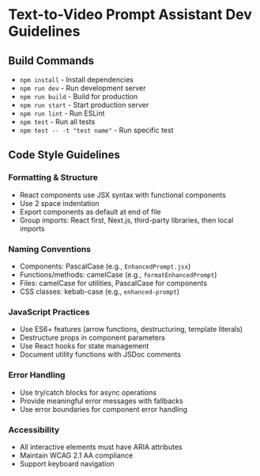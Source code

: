 # Text-to-Video Prompt Assistant Dev Guidelines

## Build Commands
- `npm install` - Install dependencies
- `npm run dev` - Run development server
- `npm run build` - Build for production
- `npm run start` - Start production server
- `npm run lint` - Run ESLint
- `npm test` - Run all tests
- `npm test -- -t "test name"` - Run specific test

## Code Style Guidelines

### Formatting & Structure
- React components use JSX syntax with functional components
- Use 2 space indentation
- Export components as default at end of file
- Group imports: React first, Next.js, third-party libraries, then local imports

### Naming Conventions
- Components: PascalCase (e.g., `EnhancedPrompt.jsx`)
- Functions/methods: camelCase (e.g., `formatEnhancedPrompt`)
- Files: camelCase for utilities, PascalCase for components
- CSS classes: kebab-case (e.g., `enhanced-prompt`)

### JavaScript Practices
- Use ES6+ features (arrow functions, destructuring, template literals)
- Destructure props in component parameters
- Use React hooks for state management
- Document utility functions with JSDoc comments

### Error Handling
- Use try/catch blocks for async operations
- Provide meaningful error messages with fallbacks
- Use error boundaries for component error handling

### Accessibility
- All interactive elements must have ARIA attributes
- Maintain WCAG 2.1 AA compliance
- Support keyboard navigation